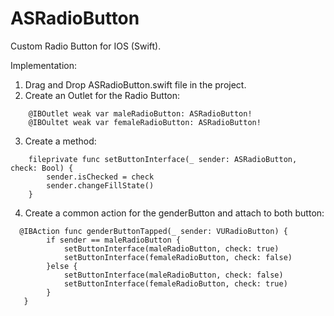 # ASRadioButton
Custom Radio Button for IOS (Swift).


Implementation:

1. Drag and Drop ASRadioButton.swift file in the project.
2. Create an Outlet for the Radio Button: 
```
    @IBOutlet weak var maleRadioButton: ASRadioButton!
    @IBOultet weak var femaleRadioButton: ASRadioButton!
```
    
3. Create a method:
```
    fileprivate func setButtonInterface(_ sender: ASRadioButton, check: Bool) {
        sender.isChecked = check
        sender.changeFillState()
    }
```
4. Create a common action for the genderButton and attach to both button:
```
  @IBAction func genderButtonTapped(_ sender: VURadioButton) {
        if sender == maleRadioButton {
            setButtonInterface(maleRadioButton, check: true)
            setButtonInterface(femaleRadioButton, check: false)
        }else {
            setButtonInterface(maleRadioButton, check: false)
            setButtonInterface(femaleRadioButton, check: true)
        }
   }
```
